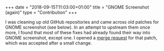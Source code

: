 +++
date = "2018-09-15T11:03:00+01:00"
title = "GNOME Screenshot (again)"
type = "Contribution"
+++

I was cleaning up old GitHub repositories and came across old patches for GNOME
screenshot (see below). In an attempt to upstream them once more, I found that
most of these fixes had already found their way into GNOME screenshot, except
one. I opened a [merge
request](https://gitlab.gnome.org/GNOME/gnome-screenshot/merge_requests/4) for
that patch, which was accepted after a small change.
